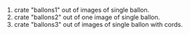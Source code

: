 1. crate "ballons1" out of images of single ballon.
2. crate "ballons2" out of one image of single ballon.
3. crate "ballons3" out of images of single ballon with cords.
